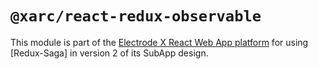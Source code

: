 # `@xarc/react-redux-observable`

This module is part of the [Electrode X React Web App platform] for using [Redux-Saga] in version 2 of its SubApp design.

[electrode x react web app platform]: https://www.electrode.io
